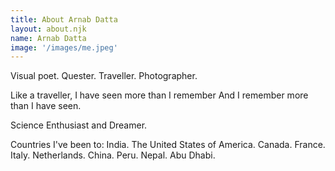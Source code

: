 ```yaml
---
title: About Arnab Datta
layout: about.njk
name: Arnab Datta
image: '/images/me.jpeg'
---
```


Visual poet. Quester. Traveller. Photographer. 

Like a traveller, I have seen more than I remember And I remember more than I have seen.

Science Enthusiast and Dreamer.

Countries I've been to:  India. The United States of America. Canada. France. Italy. Netherlands. China. Peru. Nepal. Abu Dhabi.  


